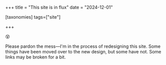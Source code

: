 +++
title = "This site is in flux"
date = "2024-12-01"

[taxonomies]
tags=["site"]

+++

<span class="og">😵</span>

Please pardon the mess—I'm in the process of redesigning this site. Some things have been moved over to the new design, but some have not. Some links may be broken for a bit. 


